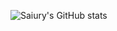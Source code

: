 ![Saiury's GitHub stats](https://github-readme-stats.vercel.app/api?username=httpsguerni&show_icons=true&theme=tokyonight)
